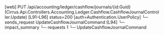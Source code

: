 [web] PUT /api/accounting/ledger/cashflow/journals/{id:Guid}  (Cirrus.Api.Controllers.Accounting.Ledger.Cashflow.CashflowJournalController.Update)  [L91–L96] status=200 [auth=Authentication.UserPolicy]
  └─ sends_request UpdateCashflowJournalCommand [L94]
  └─ impact_summary
    └─ requests 1
      └─ UpdateCashflowJournalCommand

